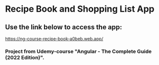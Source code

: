 # **Recipe Book and Shopping List App**

## Use the link below to access the app:
https://ng-course-recipe-book-a0beb.web.app/

### Project from Udemy-course "Angular - The Complete Guide (2022 Edition)".
